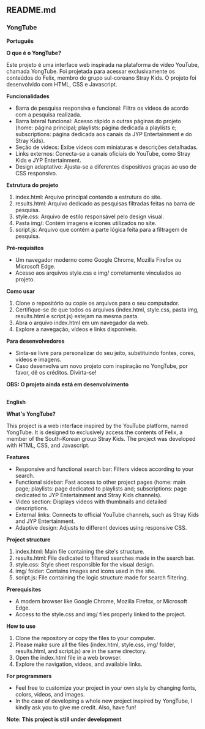 ## **README.md**

### **YongTube**

**Português**

**O que é o YongTube?**

Este projeto é uma interface web inspirada na plataforma de vídeo YouTube, chamada YongTube. Foi projetada para acessar exclusivamente os conteúdos do Felix, membro do grupo sul-coreano Stray Kids. O projeto foi desenvolvido com HTML, CSS e Javascript.

**Funcionalidades**

- Barra de pesquisa responsiva e funcional: Filtra os vídeos de acordo com a pesquisa realizada.
- Barra lateral funcional: Acesso rápido a outras páginas do projeto (home: página principal; playlists: página dedicada a playlists e; subscriptions: página dedicada aos canais da JYP Entertainment e do Stray Kids).
- Seção de vídeos: Exibe vídeos com miniaturas e descrições detalhadas.
- Links externos: Conecta-se a canais oficiais do YouTube, como Stray Kids e JYP Entertainment.
- Design adaptativo: Ajusta-se a diferentes dispositivos graças ao uso de CSS responsivo.

**Estrutura do projeto**

1. index.html: Arquivo principal contendo a estrutura do site.
2. results.html: Arquivo dedicado as pesquisas filtradas feitas na barra de pesquisa.
3. style.css: Arquivo de estilo responsável pelo design visual.
4. Pasta img/: Contém imagens e ícones utilizados no site.
5. script.js: Arquivo que contém a parte lógica feita para a filtragem de pesquisa.

**Pré-requisitos**

- Um navegador moderno como Google Chrome, Mozilla Firefox ou Microsoft Edge.
- Acesso aos arquivos style.css e img/ corretamente vinculados ao projeto.

**Como usar**

1. Clone o repositório ou copie os arquivos para o seu computador.
2. Certifique-se de que todos os arquivos (index.html, style.css, pasta img, results.html e script.js) estejam na mesma pasta.
3. Abra o arquivo index.html em um navegador da web.
4. Explore a navegação, vídeos e links disponíveis.

**Para desenvolvedores**

- Sinta-se livre para personalizar do seu jeito, substituindo fontes, cores, vídeos e imagens.
- Caso desenvolva um novo projeto com inspiração no YongTube, por favor, dê os créditos. Divirta-se!

**OBS: O projeto ainda está em desenvolvimento**

##

**English**

**What's YongTube?**

This project is a web interface inspired by the YouTube platform, named YongTube. It is designed to exclusively access the contents of Felix, a member of the South-Korean group Stray Kids. The project was developed with HTML, CSS, and Javascript.

**Features**

- Responsive and functional search bar: Filters videos according to your search. 
- Functional sidebar: Fast access to other project pages (home: main page; playlists: page dedicated to playlists and; subscriptions: page dedicated to JYP Entertainment and Stray Kids channels).
- Video section: Displays videos with thumbnails and detailed descriptions.
- External links: Connects to official YouTube channels, such as Stray Kids and JYP Entertainment.
- Adaptive design: Adjusts to different devices using responsive CSS.

**Project structure**
1. index.html: Main file containing the site's structure.
2. results.html: File dedicated to filtered searches made in the search bar.
3. style.css: Style sheet responsible for the visual design.
4. img/ folder: Contains images and icons used in the site.
5. script.js: File containing the logic structure made for search filtering.

**Prerequisites**

- A modern browser like Google Chrome, Mozilla Firefox, or Microsoft Edge.
- Access to the style.css and img/ files properly linked to the project.

**How to use**

1. Clone the repository or copy the files to your computer.
2. Please make sure all the files (index.html, style.css, img/ folder, results.html, and script.js) are in the same directory.
3. Open the index.html file in a web browser.
4. Explore the navigation, videos, and available links.

**For programmers**

- Feel free to customize your project in your own style by changing fonts, colors, videos, and images.
- In the case of developing a whole new project inspired by YongTube, I kindly ask you to give me credit. Also, have fun! 

**Note: This project is still under development**
